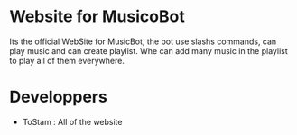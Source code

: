 # Website for MusicoBot

Its the official WebSite for MusicBot, the bot use slashs commands, can play music and can create playlist. Whe can add many music in the playlist to play all of them everywhere.

# Developpers

- ToStam : All of the website
